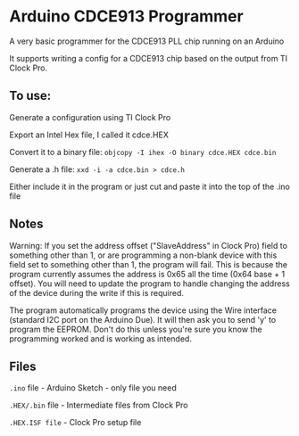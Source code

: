 # Arduino CDCE913 Programmer
A very basic programmer for the CDCE913 PLL chip running on an Arduino

It supports writing a config for a CDCE913 chip based on the output from TI Clock Pro.

## To use:

Generate a configuration using TI Clock Pro

Export an Intel Hex file, I called it cdce.HEX

Convert it to a binary file:
`objcopy -I ihex -O binary cdce.HEX cdce.bin`

Generate a .h file:
`xxd -i -a cdce.bin > cdce.h`

Either include it in the program or just cut and paste it into the top of the .ino file

## Notes
Warning: If you set the address offset ("SlaveAddress" in Clock Pro) field to something other than 1, or are programming a non-blank device with this field set to something other than 1, the program will fail.
This is because the program currently assumes the address is 0x65 all the time (0x64 base + 1 offset). You will need to update the program to handle changing the address of the device during the write if this is required.

The program automatically programs the device using the Wire interface (standard I2C port on the Arduino Due). It will then ask you to send 'y' to program the EEPROM. Don't do this unless you're sure you know the programming worked and is working as intended.


## Files
`.ino` file - Arduino Sketch - only file you need

`.HEX/.bin` file - Intermediate files from Clock Pro

`.HEX.ISF file` - Clock Pro setup file
